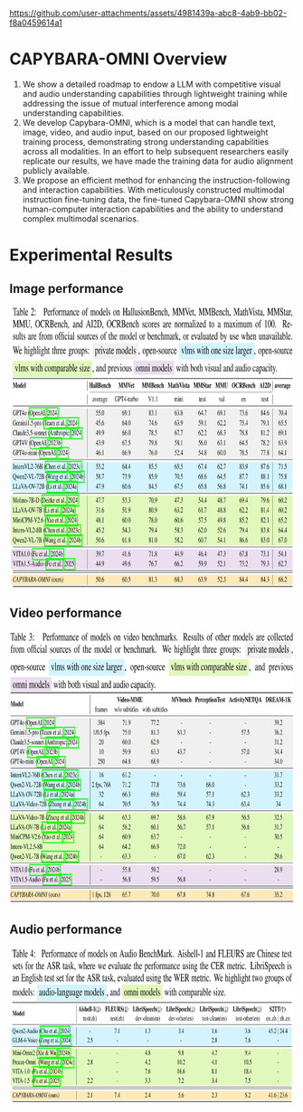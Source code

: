 <!-- 1. Lightweight training data and strategies for full modalities understanding. <!-- 轻量级的全模态训练数据及训练策略；
2. Outstanding audio, image and video understanding performance belowing 10B;
3. We show the method to build application via a Omini-Chat model; -->

https://github.com/user-attachments/assets/4981439a-abc8-4ab9-bb02-f8a0459614a1

# CAPYBARA-OMNI Overview
<!-- xxx, features:
1. Lightweight training data and strategies designed for comprehensive multimodal understanding.
2. Outstanding performance in audio, image and video understanding, achieved with models under 10B parameters.
3. We demonstrates a practical approach for building applications via the development of Omini-Chat model. 
1. Lightweight multimodal understanding training data and training strategies, achieving minimal performance loss after modality fusion.
2. Comprehensive evaluation of the Omni model's performance in audio, image, and video understanding, demonstrating that our model significantly outperforms existing Omni models in all aspects and achieves a leading position compared to specialized models of the same scale.
3. Through the training of the Omni-Chat model, we showcase the method for application development based on CAPYBARA-Omni.-->

1. We show a detailed roadmap to endow a LLM with competitive visual and audio understanding capabilities through lightweight training while addressing the issue of mutual interference among modal understanding capabilities.
2. We develop Capybara-OMNI, which is a model that can handle text, image, video, and audio input, based on our proposed lightweight training process, demonstrating strong understanding capabilities across all modalities. In an effort to help subsequent researchers easily replicate our results, we have made the training data for audio alignment publicly available.
3. We propose an efficient method for enhancing the instruction-following and interaction capabilities. With meticulously constructed multimodal instruction fine-tuning data, the fine-tuned Capybara-OMNI show strong human-computer interaction capabilities and the ability to understand complex multimodal scenarios.


# Experimental Results

## Image performance
<img src="resources/image_benchmarks.png" alt="image_result" height="500">

## Video performance
<img src="resources/video_benchmarks.png" alt="video_result" height="485">

## Audio performance
<img src="resources/audio_benchmark.png" alt="audio_result" height="280">

